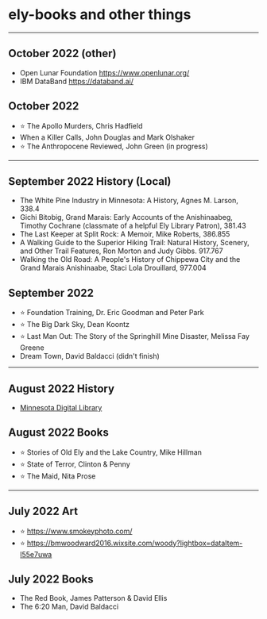 # ely-books and other things

---

## October 2022 (other)

- Open Lunar Foundation <https://www.openlunar.org/>
- IBM DataBand <https://databand.ai/>

## October 2022

- ⭐ The Apollo Murders, Chris Hadfield
- When a Killer Calls, John Douglas and Mark Olshaker
- ⭐ The Anthropocene Reviewed, John Green (in progress)

---

## September 2022 History (Local)

- The White Pine Industry in Minnesota: A History, Agnes M. Larson, 338.4
- Gichi Bitobig, Grand Marais: Early Accounts of the Anishinaabeg, Timothy Cochrane (classmate of a helpful Ely Library Patron), 381.43
- The Last Keeper at Split Rock: A Memoir, Mike Roberts, 386.855
- A Walking Guide to the Superior Hiking Trail: Natural History, Scenery, and Other Trail Features, Ron Morton and Judy Gibbs. 917.767
- Walking the Old Road: A People's History of Chippewa City and the Grand Marais Anishinaabe, Staci Lola Drouillard, 977.004

## September 2022

- ⭐ Foundation Training, Dr. Eric Goodman and Peter Park
- ⭐ The Big Dark Sky, Dean Koontz
- ⭐ Last Man Out: The Story of the Springhill Mine Disaster, Melissa Fay Greene
- Dream Town, David Baldacci (didn't finish)

---

## August 2022 History

- [Minnesota Digital Library](https://mndigital.org/)

## August 2022 Books

- ⭐ Stories of Old Ely and the Lake Country, Mike Hillman
- ⭐ State of Terror, Clinton & Penny
- ⭐ The Maid, Nita Prose

---

## July 2022 Art

- ⭐ <https://www.smokeyphoto.com/>
- ⭐ <https://bmwoodward2016.wixsite.com/woody?lightbox=dataItem-l55e7uwa>

## July 2022 Books

- The Red Book, James Patterson & David Ellis
- The 6:20 Man, David Baldacci
